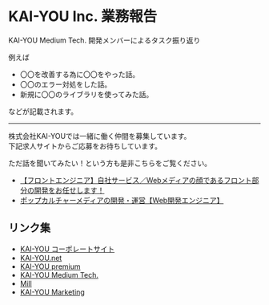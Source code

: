 # KAI-YOU Inc. 業務報告

KAI-YOU Medium Tech. 開発メンバーによるタスク振り返り

例えば

- 〇〇を改善する為に〇〇をやった話。
- 〇〇のエラー対処をした話。
- 新規に〇〇のライブラリを使ってみた話。

などが記載されます。

---

株式会社KAI-YOUでは一緒に働く仲間を募集しています。  
下記求人サイトからご応募をお待ちしています。

ただ話を聞いてみたい！という方も是非こちらをご覧ください。

- [【フロントエンジニア】自社サービス／Webメディアの顔であるフロント部分の開発をお任せします！](https://www.green-japan.com/job/119509?case=tlogin)
- [ポップカルチャーメディアの開発・運営【Web開発エンジニア】](https://paiza.jp/career/job_offers/7450)


## リンク集

- [KAI-YOU コーポレートサイト](https://kai-you.co.jp)
- [KAI-YOU.net](https://kai-you.net)
- [KAI-YOU premium](https://premium.kai-you.net)
- [KAI-YOU Medium Tech.](https://umtc.kai-you.co.jp)
- [Mill](https://mill.kai-you.co.jp)
- [KAI-YOU Marketing](https://mkt.kai-you.co.jp)
